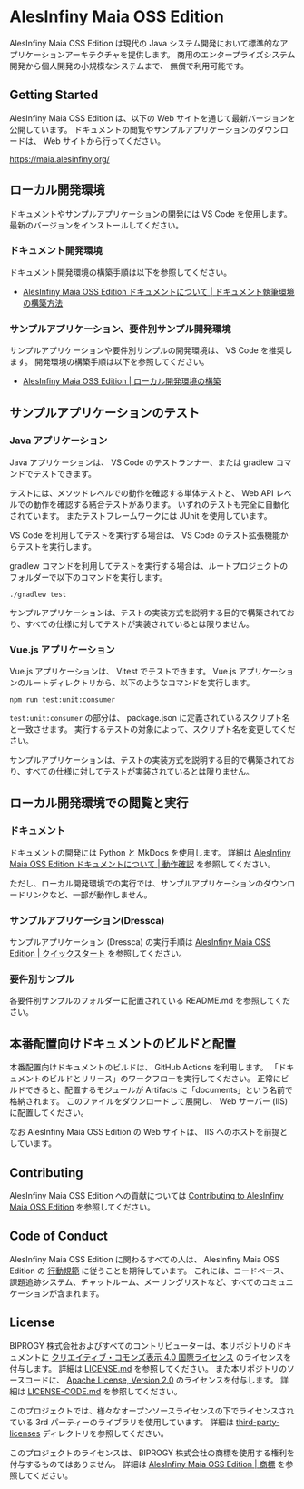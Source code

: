 <!-- textlint-disable @textlint-rule/require-header-id -->
<!-- markdownlint-disable-file CMD001 -->

# AlesInfiny Maia OSS Edition

AlesInfiny Maia OSS Edition は現代の Java システム開発において標準的なアプリケーションアーキテクチャを提供します。
商用のエンタープライズシステム開発から個人開発の小規模なシステムまで、 無償で利用可能です。

## Getting Started

AlesInfiny Maia OSS Edition は、以下の Web サイトを通じて最新バージョンを公開しています。
ドキュメントの閲覧やサンプルアプリケーションのダウンロードは、 Web サイトから行ってください。

<https://maia.alesinfiny.org/>

## ローカル開発環境

ドキュメントやサンプルアプリケーションの開発には VS Code を使用します。
最新のバージョンをインストールしてください。

### ドキュメント開発環境

ドキュメント開発環境の構築手順は以下を参照してください。

- [AlesInfiny Maia OSS Edition ドキュメントについて | ドキュメント執筆環境の構築方法](/documents/README.md#ドキュメント執筆環境の構築方法)

### サンプルアプリケーション、要件別サンプル開発環境

サンプルアプリケーションや要件別サンプルの開発環境は、 VS Code を推奨します。
開発環境の構築手順は以下を参照してください。

- [AlesInfiny Maia OSS Edition | ローカル開発環境の構築](https://maia.alesinfiny.org/guidebooks/how-to-develop/local-environment/)

## サンプルアプリケーションのテスト

### Java アプリケーション

Java アプリケーションは、 VS Code のテストランナー、または gradlew コマンドでテストできます。

テストには、メソッドレベルでの動作を確認する単体テストと、 Web API レベルでの動作を確認する結合テストがあります。
いずれのテストも完全に自動化されています。
またテストフレームワークには JUnit を使用しています。

VS Code を利用してテストを実行する場合は、 VS Code のテスト拡張機能からテストを実行します。

gradlew コマンドを利用してテストを実行する場合は、ルートプロジェクトのフォルダーで以下のコマンドを実行します。

```plane
./gradlew test
```

サンプルアプリケーションは、テストの実装方式を説明する目的で構築されており、すべての仕様に対してテストが実装されているとは限りません。

### Vue.js アプリケーション

Vue.js アプリケーションは、 Vitest でテストできます。
Vue.js アプリケーションのルートディレクトリから、以下のようなコマンドを実行します。

```plane
npm run test:unit:consumer
```

`test:unit:consumer` の部分は、 package.json に定義されているスクリプト名と一致させます。
実行するテストの対象によって、スクリプト名を変更してください。

サンプルアプリケーションは、テストの実装方式を説明する目的で構築されており、すべての仕様に対してテストが実装されているとは限りません。

## ローカル開発環境での閲覧と実行

### ドキュメント

ドキュメントの開発には Python と MkDocs を使用します。
詳細は [AlesInfiny Maia OSS Edition ドキュメントについて | 動作確認](/documents/README.md#動作確認) を参照してください。

ただし、ローカル開発環境での実行では、サンプルアプリケーションのダウンロードリンクなど、一部が動作しません。

### サンプルアプリケーション(Dressca)

サンプルアプリケーション (Dressca) の実行手順は [AlesInfiny Maia OSS Edition | クイックスタート](https://maia.alesinfiny.org/#quick-start) を参照してください。

### 要件別サンプル

各要件別サンプルのフォルダーに配置されている README.md を参照してください。

## 本番配置向けドキュメントのビルドと配置

本番配置向けドキュメントのビルドは、 GitHub Actions を利用します。
「ドキュメントのビルドとリリース」のワークフローを実行してください。
正常にビルドできると、配置するモジュールが Artifacts に「documents」という名前で格納されます。
このファイルをダウンロードして展開し、 Web サーバー (IIS) に配置してください。

なお AlesInfiny Maia OSS Edition の Web サイトは、 IIS へのホストを前提としています。

## Contributing

AlesInfiny Maia OSS Edition への貢献については [Contributing to AlesInfiny Maia OSS Edition](/.github/CONTRIBUTING.md) を参照してください。

## Code of Conduct

AlesInfiny Maia OSS Edition に関わるすべての人は、 AlesInfiny Maia OSS Edition の [行動規範](https://github.com/AlesInfiny/.github/blob/main/CODE_OF_CONDUCT.md) に従うことを期待しています。
これには、コードベース、課題追跡システム、チャットルーム、メーリングリストなど、すべてのコミュニケーションが含まれます。

## License

BIPROGY 株式会社およびすべてのコントリビューターは、本リポジトリのドキュメントに [クリエイティブ・コモンズ表示 4.0 国際ライセンス](https://creativecommons.org/licenses/by/4.0/) のライセンスを付与します。
詳細は [LICENSE.md](/LICENSE) を参照してください。
また本リポジトリのソースコードに、 [Apache License, Version 2.0](https://www.apache.org/licenses/LICENSE-2.0) のライセンスを付与します。
詳細は [LICENSE-CODE.md](/LICENSE-CODE) を参照してください。

このプロジェクトでは、様々なオープンソースライセンスの下でライセンスされている 3rd パーティーのライブラリを使用しています。
詳細は [third-party-licenses](/third-party-licenses/) ディレクトリを参照してください。

このプロジェクトのライセンスは、 BIPROGY 株式会社の商標を使用する権利を付与するものではありません。
詳細は [AlesInfiny Maia OSS Edition | 商標](https://maia.alesinfiny.org/about-maia/trademarks/) を参照してください。

<!-- textlint-enable @textlint-rule/require-header-id -->
